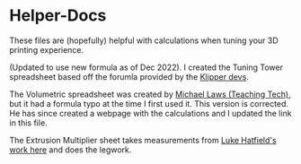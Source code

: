 # Helper-Docs

These files are (hopefully) helpful with calculations when tuning your 3D printing experience.

(Updated to use new formula as of Dec 2022). I created the Tuning Tower spreadsheet based off the forumla provided by the [Klipper devs](https://github.com/KevinOConnor/klipper).

The Volumetric spreadsheet was created by [Michael Laws (Teaching Tech)](https://teachingtechyt.github.io/), but it had a formula typo at the time
I first used it. This version is corrected. He has since created a webpage with the calculations and I updated the link in this file.

The Extrusion Multiplier sheet takes measurements from [Luke Hatfield's work here](https://www.thingiverse.com/thing:3220015) and does the legwork.
